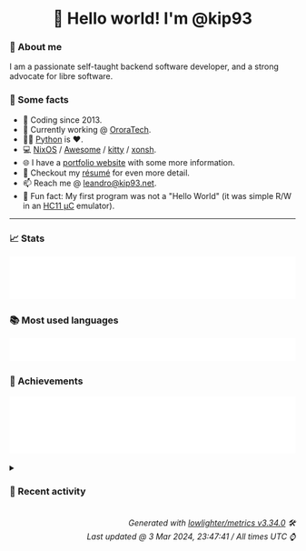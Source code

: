 <!-- README template, populated using this action:
     https://github.com/kip93/kip93/blob/main/.github/workflows/readme.yml. -->

<h1 align="center">👋 Hello world! I'm @kip93</h1> <!-- LOGIN => username -->

### 👤 About me

I am a passionate self-taught backend software developer, and a strong advocate for libre software.


### 💬 Some facts

* 📅 Coding since 2013.
* 💼 Currently working @ [OroraTech](https://ororatech.com/).
* 👨‍💻 [Python](https://github.com/search?q=user%3Akip93&l=python) is ❤️. <!-- LOGIN => username -->
* 💻 [NixOS](https://github.com/NixOS/) /
     [Awesome](https://github.com/awesomeWM/) /
     [kitty](https://github.com/kovidgoyal/kitty/) /
     [xonsh](https://github.com/xonsh/).
* 🌐 I have a [portfolio website](https://kip93.net/) with some more information.
* 📝 Checkout my [résumé](https://kip93.net/resume/) for even more detail.
* 📫 Reach me @ [leandro@kip93.net](mailto:leandro@kip93.net).
* 🎲 Fun fact: My first program was not a "Hello World" (it was simple R/W in an [HC11 µC](https://en.wikipedia.org/wiki/68HC11) emulator).


-----------------------------------------------------------------------------------------------------------------------


### 📈 Stats

![](./stats.svg)


### 📚 Most used languages <!-- by percentage, in decreasing order -->

![](./languages.svg)


### 🏅 Achievements

![](./achievements.svg)


<details> <!-- Last activity -->
<!-- Almost verbatim copy of https://github.com/lowlighter/metrics/blob/latest/source/templates/markdown/partials/activity.ejs, but restructured to be foldable. -->
<summary><h3>📰 Recent activity</h3></summary>

* 🌟 Starred [cwensley/pablodraw](https://github.com/cwensley/pablodraw)
  * *On 3 Mar 2024, 18:39:37*
* 🌟 Starred [susam/pcface](https://github.com/susam/pcface)
  * *On 3 Mar 2024, 14:05:54*
* 🔃 Opened [#293018 calibre-web: Add LDAP dependency](https://github.com/NixOS/nixpkgs/pull/293018) in [NixOS/nixpkgs](https://github.com/NixOS/nixpkgs)
                * 3 files changed `++41 --0`
  * *On 3 Mar 2024, 13:56:28*
* ⏺️ Created new branch chore/calibre-web-ldap in [kip93/nixpkgs](https://github.com/kip93/nixpkgs)
  * *On 3 Mar 2024, 12:53:12*
</details>


<h6 align="right"><em>
    Generated with <a href="https://github.com/lowlighter/metrics/tree/latest/">lowlighter/metrics v3.34.0</a> 🛠️<br> <!-- VERSION => MAJOR.minor.patch -->
    Last updated @ 3 Mar 2024, 23:47:41 / All times UTC ⌚ <!-- meta.generated => DD/MM/YYYY, hh:mm -->
</em></h6>

